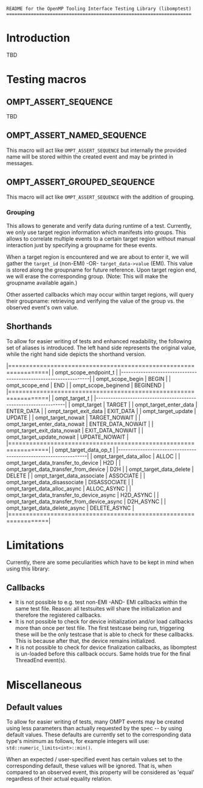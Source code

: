 
    README for the OpenMP Tooling Interface Testing Library (libomptest)
    ====================================================================

Introduction
============
TBD

Testing macros
==============

## OMPT_ASSERT_SEQUENCE
TBD

## OMPT_ASSERT_NAMED_SEQUENCE
This macro will act like `OMPT_ASSERT_SEQUENCE` but internally the provided name
will be stored within the created event and may be printed in messages.

## OMPT_ASSERT_GROUPED_SEQUENCE
This macro will act like `OMPT_ASSERT_SEQUENCE` with the addition of grouping.

### Grouping

This allows to generate and verify data during runtime of a test.
Currently, we only use target region information which manifests into groups.
This allows to correlate multiple events to a certain target region without
manual interaction just by specifying a groupname for these events.

When a target region is encountered and we are about to enter it, we will gather
the `target_id` (non-EMI) -OR- `target_data->value` (EMI). This value is stored
along the groupname for future reference. Upon target region end, we will erase
the corresponding group. (Note: This will make the groupname available again.)

Other asserted callbacks which may occur within target regions, will query their
groupname: retrieving and verifying the value of the group vs. the observed
event's own value.

## Shorthands
To allow for easier writing of tests and enhanced readability, the following set
of aliases is introduced. The left hand side represents the original value,
while the right hand side depicts the shorthand version.

  |=================================================================|
  | ompt_scope_endpoint_t                                           |
  |-----------------------------------------------------------------|
  | ompt_scope_begin                            | BEGIN             |
  | ompt_scope_end                              | END               |
  | ompt_scope_beginend                         | BEGINEND          |
  |=================================================================|
  | ompt_target_t                                                   |
  |-----------------------------------------------------------------|
  | ompt_target                                 | TARGET            |
  | ompt_target_enter_data                      | ENTER_DATA        |
  | ompt_target_exit_data                       | EXIT_DATA         |
  | ompt_target_update                          | UPDATE            |
  | ompt_target_nowait                          | TARGET_NOWAIT     |
  | ompt_target_enter_data_nowait               | ENTER_DATA_NOWAIT |
  | ompt_target_exit_data_nowait                | EXIT_DATA_NOWAIT  |
  | ompt_target_update_nowait                   | UPDATE_NOWAIT     |
  |=================================================================|
  | ompt_target_data_op_t                                           |
  |-----------------------------------------------------------------|
  | ompt_target_data_alloc                      | ALLOC             |
  | ompt_target_data_transfer_to_device         | H2D               |
  | ompt_target_data_transfer_from_device       | D2H               |
  | ompt_target_data_delete                     | DELETE            |
  | ompt_target_data_associate                  | ASSOCIATE         |
  | ompt_target_data_disassociate               | DISASSOCIATE      |
  | ompt_target_data_alloc_async                | ALLOC_ASYNC       |
  | ompt_target_data_transfer_to_device_async   | H2D_ASYNC         |
  | ompt_target_data_transfer_from_device_async | D2H_ASYNC         |
  | ompt_target_data_delete_async               | DELETE_ASYNC      |
  |=================================================================|

Limitations
===========
Currently, there are some peculiarities which have to be kept in mind when using
this library:

## Callbacks
  * It is not possible to e.g. test non-EMI -AND- EMI callbacks within the same
    test file. Reason: all testsuites will share the initialization and
    therefore the registered callbacks.
  * It is not possible to check for device initialization and/or load callbacks
    more than once per test file. The first testcase being run, triggering these
    will be the only testcase that is able to check for these callbacks. This is
    because after that, the device remains initialized.
  * It is not possible to check for device finalization callbacks, as libomptest
    is un-loaded before this callback occurs. Same holds true for the final
    ThreadEnd event(s).

Miscellaneous
=============

## Default values

To allow for easier writing of tests, many OMPT events may be created using less
parameters than actually requested by the spec -- by using default values. These
defaults are currently set to the corresponding data type's minimum as follows,
for example integers will use: `std::numeric_limits<int>::min()`.

When an expected / user-specified event has certain values set to the
corresponding default, these values will be ignored. That is, when compared to
an observed event, this property will be considered as 'equal' regardless of
their actual equality relation.


